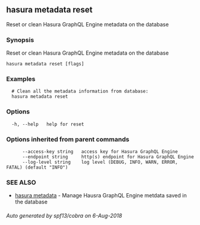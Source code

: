 ## hasura metadata reset

Reset or clean Hasura GraphQL Engine metadata on the database

### Synopsis

Reset or clean Hasura GraphQL Engine metadata on the database

```
hasura metadata reset [flags]
```

### Examples

```
  # Clean all the metadata information from database:
  hasura metadata reset
```

### Options

```
  -h, --help   help for reset
```

### Options inherited from parent commands

```
      --access-key string   access key for Hasura GraphQL Engine
      --endpoint string     http(s) endpoint for Hasura GraphQL Engine
      --log-level string    log level (DEBUG, INFO, WARN, ERROR, FATAL) (default "INFO")
```

### SEE ALSO

* [hasura metadata](hasura_metadata.md)	 - Manage Hausra GraphQL Engine metdata saved in the database

###### Auto generated by spf13/cobra on 6-Aug-2018
